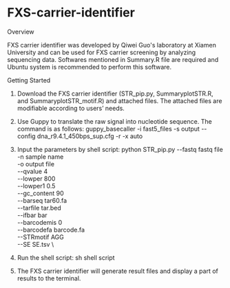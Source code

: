 # FXS-carrier-identifier
Overview

FXS carrier identifier was developed by Qiwei Guo's laboratory at Xiamen University and can be used for FXS carrier screening by analyzing sequencing data. Softwares mentioned in Summary.R file are required and Ubuntu system is recommended to perform this software.

Getting Started

1. Download the FXS carrier identifier (STR_pip.py, SummaryplotSTR.R, and SummaryplotSTR_motif.R) and attached files. The attached files are modifiable according to users’ needs.

2. Use Guppy to translate the raw signal into nucleotide sequence. The command is as follows: guppy_basecaller -i fast5_files -s output --config dna_r9.4.1_450bps_sup.cfg -r -x auto

3. Input the parameters by shell script:
python STR_pip.py
	--fastq fastq file \
	-n sample name \
	-o output file \
	--qvalue 4 \
	--lowper 800 \
	--lowper1 0.5 \
	--gc_content 90 \
	--barseq tar60.fa \
	--tarfile tar.bed \
	--ifbar bar \
	--barcodemis 0 \
	--barcodefa barcode.fa \
	--STRmotif AGG \
	--SE SE.tsv \
4. Run the shell script: sh shell script
   
5. The FXS carrier identifier will generate result files and display a part of results to the terminal.
